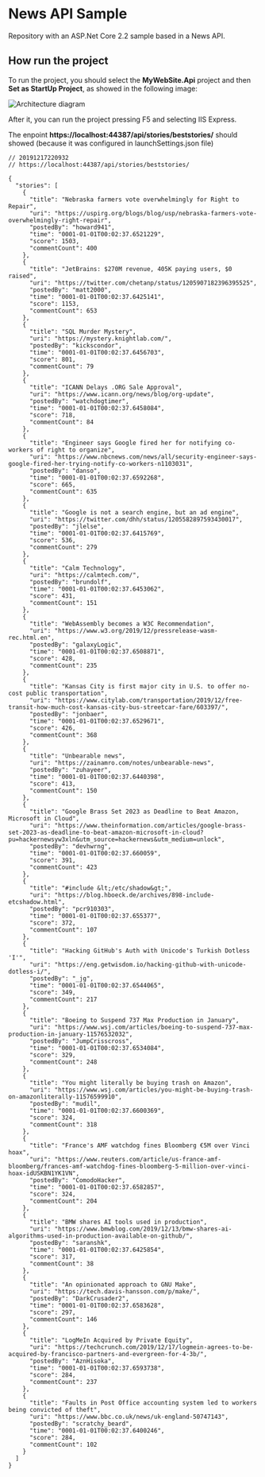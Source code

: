 # News API Sample

Repository with an ASP.Net Core 2.2 sample based in a News API.

## How run the project

To run the project, you should select the **MyWebSite.Api** project and then **Set as StartUp Project**, as showed in the following image:


![Architecture diagram](images/img1.png)

After it, you can run the project pressing F5 and selecting IIS Express.

The enpoint **https://localhost:44387/api/stories/beststories/** should showed (because it was configured in launchSettings.json file)


    // 20191217220932
    // https://localhost:44387/api/stories/beststories/

    {
      "stories": [
        {
          "title": "Nebraska farmers vote overwhelmingly for Right to Repair",
          "uri": "https://uspirg.org/blogs/blog/usp/nebraska-farmers-vote-overwhelmingly-right-repair",
          "postedBy": "howard941",
          "time": "0001-01-01T00:02:37.6521229",
          "score": 1503,
          "commentCount": 400
        },
        {
          "title": "JetBrains: $270M revenue, 405K paying users, $0 raised",
          "uri": "https://twitter.com/chetanp/status/1205907182396395525",
          "postedBy": "matt2000",
          "time": "0001-01-01T00:02:37.6425141",
          "score": 1153,
          "commentCount": 653
        },
        {
          "title": "SQL Murder Mystery",
          "uri": "https://mystery.knightlab.com/",
          "postedBy": "kickscondor",
          "time": "0001-01-01T00:02:37.6456703",
          "score": 801,
          "commentCount": 79
        },
        {
          "title": "ICANN Delays .ORG Sale Approval",
          "uri": "https://www.icann.org/news/blog/org-update",
          "postedBy": "watchdogtimer",
          "time": "0001-01-01T00:02:37.6458084",
          "score": 718,
          "commentCount": 84
        },
        {
          "title": "Engineer says Google fired her for notifying co-workers of right to organize",
          "uri": "https://www.nbcnews.com/news/all/security-engineer-says-google-fired-her-trying-notify-co-workers-n1103031",
          "postedBy": "danso",
          "time": "0001-01-01T00:02:37.6592268",
          "score": 665,
          "commentCount": 635
        },
        {
          "title": "Google is not a search engine, but an ad engine",
          "uri": "https://twitter.com/dhh/status/1205582897593430017",
          "postedBy": "jlelse",
          "time": "0001-01-01T00:02:37.6415769",
          "score": 536,
          "commentCount": 279
        },
        {
          "title": "Calm Technology",
          "uri": "https://calmtech.com/",
          "postedBy": "brundolf",
          "time": "0001-01-01T00:02:37.6453062",
          "score": 431,
          "commentCount": 151
        },
        {
          "title": "WebAssembly becomes a W3C Recommendation",
          "uri": "https://www.w3.org/2019/12/pressrelease-wasm-rec.html.en",
          "postedBy": "galaxyLogic",
          "time": "0001-01-01T00:02:37.6508871",
          "score": 428,
          "commentCount": 235
        },
        {
          "title": "Kansas City is first major city in U.S. to offer no-cost public transportation",
          "uri": "https://www.citylab.com/transportation/2019/12/free-transit-how-much-cost-kansas-city-bus-streetcar-fare/603397/",
          "postedBy": "jonbaer",
          "time": "0001-01-01T00:02:37.6529671",
          "score": 426,
          "commentCount": 368
        },
        {
          "title": "Unbearable news",
          "uri": "https://zainamro.com/notes/unbearable-news",
          "postedBy": "zuhayeer",
          "time": "0001-01-01T00:02:37.6440398",
          "score": 413,
          "commentCount": 150
        },
        {
          "title": "Google Brass Set 2023 as Deadline to Beat Amazon, Microsoft in Cloud",
          "uri": "https://www.theinformation.com/articles/google-brass-set-2023-as-deadline-to-beat-amazon-microsoft-in-cloud?pu=hackernewsyw3xln&utm_source=hackernews&utm_medium=unlock",
          "postedBy": "devhwrng",
          "time": "0001-01-01T00:02:37.660059",
          "score": 391,
          "commentCount": 423
        },
        {
          "title": "#include &lt;/etc/shadow&gt;",
          "uri": "https://blog.hboeck.de/archives/898-include-etcshadow.html",
          "postedBy": "pcr910303",
          "time": "0001-01-01T00:02:37.655377",
          "score": 372,
          "commentCount": 107
        },
        {
          "title": "Hacking GitHub's Auth with Unicode's Turkish Dotless 'I'",
          "uri": "https://eng.getwisdom.io/hacking-github-with-unicode-dotless-i/",
          "postedBy": "_jg",
          "time": "0001-01-01T00:02:37.6544065",
          "score": 349,
          "commentCount": 217
        },
        {
          "title": "Boeing to Suspend 737 Max Production in January",
          "uri": "https://www.wsj.com/articles/boeing-to-suspend-737-max-production-in-january-11576532032",
          "postedBy": "JumpCrisscross",
          "time": "0001-01-01T00:02:37.6534084",
          "score": 329,
          "commentCount": 248
        },
        {
          "title": "You might literally be buying trash on Amazon",
          "uri": "https://www.wsj.com/articles/you-might-be-buying-trash-on-amazonliterally-11576599910",
          "postedBy": "mudil",
          "time": "0001-01-01T00:02:37.6600369",
          "score": 324,
          "commentCount": 318
        },
        {
          "title": "France's AMF watchdog fines Bloomberg €5M over Vinci hoax",
          "uri": "https://www.reuters.com/article/us-france-amf-bloomberg/frances-amf-watchdog-fines-bloomberg-5-million-over-vinci-hoax-idUSKBN1YK1VN",
          "postedBy": "ComodoHacker",
          "time": "0001-01-01T00:02:37.6582857",
          "score": 324,
          "commentCount": 204
        },
        {
          "title": "BMW shares AI tools used in production",
          "uri": "https://www.bmwblog.com/2019/12/13/bmw-shares-ai-algorithms-used-in-production-available-on-github/",
          "postedBy": "saranshk",
          "time": "0001-01-01T00:02:37.6425854",
          "score": 317,
          "commentCount": 38
        },
        {
          "title": "An opinionated approach to GNU Make",
          "uri": "https://tech.davis-hansson.com/p/make/",
          "postedBy": "DarkCrusader2",
          "time": "0001-01-01T00:02:37.6583628",
          "score": 297,
          "commentCount": 146
        },
        {
          "title": "LogMeIn Acquired by Private Equity",
          "uri": "https://techcrunch.com/2019/12/17/logmein-agrees-to-be-acquired-by-francisco-partners-and-evergreen-for-4-3b/",
          "postedBy": "AznHisoka",
          "time": "0001-01-01T00:02:37.6593738",
          "score": 284,
          "commentCount": 237
        },
        {
          "title": "Faults in Post Office accounting system led to workers being convicted of theft",
          "uri": "https://www.bbc.co.uk/news/uk-england-50747143",
          "postedBy": "scratchy_beard",
          "time": "0001-01-01T00:02:37.6400246",
          "score": 284,
          "commentCount": 102
        }
      ]
    }
